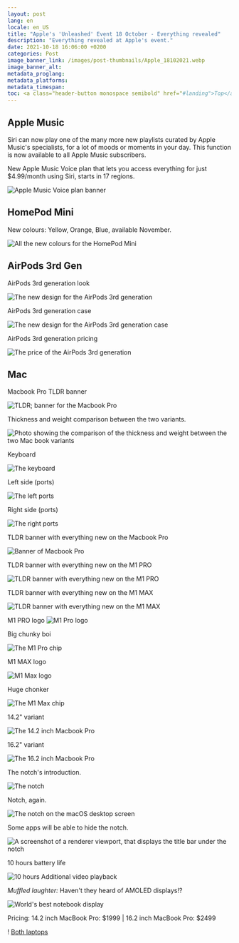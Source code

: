 ```yaml
---
layout: post
lang: en
locale: en_US
title: "Apple's 'Unleashed' Event 18 October - Everything revealed"
description: "Everything revealed at Apple's event."
date: 2021-10-18 16:06:00 +0200
categories: Post
image_banner_link: /images/post-thumbnails/Apple_18102021.webp
image_banner_alt: 
metadata_proglang:
metadata_platforms:
metadata_timespan:
toc: <a class="header-button monospace semibold" href="#landing">Top</a><br><a class="header-button monospace semibold" href="#apple-music">Apple Music</a><br><a class="header-button monospace semibold" href="#homepod-mini">HomePod Mini</a><br><a class="header-button monospace semibold" href="#airpods-3rd-gen">AirPods 3rd Gen</a><br><a class="header-button monospace semibold" href="#mac">Mac</a>
---
```


## Apple Music
Siri can now play one of the many more new playlists curated by Apple Music's specialists, for a lot of moods or moments in your day. This function is now available to all Apple Music subscribers.

New Apple Music Voice plan that lets you access everything for just $4.99/month using Siri, starts in 17 regions.

![Apple Music Voice plan banner](https://raw.githubusercontent.com/alextecplayz/alexhowell2a.github.io/master/assets/images/apple/aapl-18-oct-21/am-voicepl.png "Apple Music Voice plan banner")

## HomePod Mini
New colours: Yellow, Orange, Blue, available November.

![All the new colours for the HomePod Mini](https://raw.githubusercontent.com/alextecplayz/alexhowell2a.github.io/master/assets/images/apple/aapl-18-oct-21/homepodmini-newcols.png "All the new colours for the HomePod Mini")

## AirPods 3rd Gen
AirPods 3rd generation look

![The new design for the AirPods 3rd generation](https://raw.githubusercontent.com/alextecplayz/alexhowell2a.github.io/master/assets/images/apple/aapl-18-oct-21/ap-3rdgen.png "The new design for the AirPods 3rd generation")

AirPods 3rd generation case

![The new design for the AirPods 3rd generation case](https://raw.githubusercontent.com/alextecplayz/alexhowell2a.github.io/master/assets/images/apple/aapl-18-oct-21/ap-case.png "The new design for the AirPods 3rd generation case")

AirPods 3rd generation pricing

![The price of the AirPods 3rd generation](https://raw.githubusercontent.com/alextecplayz/alexhowell2a.github.io/master/assets/images/apple/aapl-18-oct-21/3rdpods-price.png "The price of the AirPods 3rd generation")

## Mac
Macbook Pro TLDR banner

![TLDR; banner for the Macbook Pro](https://raw.githubusercontent.com/alextecplayz/alexhowell2a.github.io/master/assets/images/apple/aapl-18-oct-21/mbp-banner.png "TLDR; banner for the Macbook Pro")

Thickness and weight comparison between the two variants.

![Photo showing the comparison of the thickness and weight between the two Mac book variants](https://raw.githubusercontent.com/alextecplayz/alexhowell2a.github.io/master/assets/images/apple/aapl-18-oct-21/mbp-thickness.png "Photo showing the comparison of the thickness and weight between the two Mac book variants")

Keyboard

![The keyboard](https://raw.githubusercontent.com/alextecplayz/alexhowell2a.github.io/master/assets/images/apple/aapl-18-oct-21/mbp-kb.png "The keyboard")

Left side (ports)

![The left ports](https://raw.githubusercontent.com/alextecplayz/alexhowell2a.github.io/master/assets/images/apple/aapl-18-oct-21/mbp-leftports.png "The left ports")

Right side (ports)

![The right ports](https://raw.githubusercontent.com/alextecplayz/alexhowell2a.github.io/master/assets/images/apple/aapl-18-oct-21/mbp-rightports.png "The right ports")

TLDR banner with everything new on the Macbook Pro

![Banner of Macbook Pro](https://raw.githubusercontent.com/alextecplayz/alexhowell2a.github.io/master/assets/images/apple/aapl-18-oct-21/mbp-banner.png "Banner of Macbook Pro")

TLDR banner with everything new on the M1 PRO

![TLDR banner with everything new on the M1 PRO](https://raw.githubusercontent.com/alextecplayz/alexhowell2a.github.io/master/assets/images/apple/aapl-18-oct-21/m1pro-table.png "TLDR banner with everything new on the M1 PRO")

TLDR banner with everything new on the M1 MAX

![TLDR banner with everything new on the M1 MAX](https://raw.githubusercontent.com/alextecplayz/alexhowell2a.github.io/master/assets/images/apple/aapl-18-oct-21/m1max-table.png "TLDR banner with everything new on the M1 MAX")

M1 PRO logo
![M1 Pro logo](https://raw.githubusercontent.com/alextecplayz/alexhowell2a.github.io/master/assets/images/apple/aapl-18-oct-21/mbp-m1pro-logo.png "M1 Pro logo")

Big chunky boi

![The M1 Pro chip](https://raw.githubusercontent.com/alextecplayz/alexhowell2a.github.io/master/assets/images/apple/aapl-18-oct-21/mbp-m1pro.png "The M1 Pro chip")

M1 MAX logo

![M1 Max logo](https://raw.githubusercontent.com/alextecplayz/alexhowell2a.github.io/master/assets/images/apple/aapl-18-oct-21/mbp-m1max-logo.png "M1 Max logo")

Huge chonker

![The M1 Max chip](https://raw.githubusercontent.com/alextecplayz/alexhowell2a.github.io/master/assets/images/apple/aapl-18-oct-21/mbp-m1max.png "The M1 Max chip")

14.2" variant

![The 14.2 inch Macbook Pro](https://raw.githubusercontent.com/alextecplayz/alexhowell2a.github.io/master/assets/images/apple/aapl-18-oct-21/mbp-142i.png "The 14.2 inch Macbook Pro")

16.2" variant

![The 16.2 inch Macbook Pro](https://raw.githubusercontent.com/alextecplayz/alexhowell2a.github.io/master/assets/images/apple/aapl-18-oct-21/mbp-162i.png "The 16.2 inch Macbook Pro")

The notch's introduction.

![The notch](https://raw.githubusercontent.com/alextecplayz/alexhowell2a.github.io/master/assets/images/apple/aapl-18-oct-21/mbp-notch.png "The notch")

Notch, again.

![The notch on the macOS desktop screen](https://raw.githubusercontent.com/alextecplayz/alexhowell2a.github.io/master/assets/images/apple/aapl-18-oct-21/MacbookPro-Notch.png "The notch on the macOS desktop screen")

Some apps will be able to hide the notch.

![A screenshot of a renderer viewport, that displays the title bar under the notch](https://raw.githubusercontent.com/alextecplayz/alexhowell2a.github.io/master/assets/images/apple/aapl-18-oct-21/mbp-editor.png "A screenshot of a renderer viewport, that displays the title bar under the notch")

10 hours battery life

![10 hours Additional video playback](https://raw.githubusercontent.com/alextecplayz/alexhowell2a.github.io/master/assets/images/apple/aapl-18-oct-21/mbp-10hrs.png "10 hours Additional video playback")

*Muffled laughter:* Haven't they heard of AMOLED displays!?

![World's best notebook display](https://raw.githubusercontent.com/alextecplayz/alexhowell2a.github.io/master/assets/images/apple/aapl-18-oct-21/mbp-bestdisplay.png "World's best notebook display")

Pricing: 14.2 inch MacBook Pro: $1999 | 16.2 inch MacBook Pro: $2499

! [Both laptops](https://raw.githubusercontent.com/alextecplayz/alexhowell2a.github.io/master/assets/images/apple/aapl-18-oct-21/mbp-vars.png "Both laptops")
